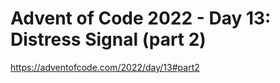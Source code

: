 # Advent of Code 2022 - Day 13: Distress Signal (part 2)

<https://adventofcode.com/2022/day/13#part2>
